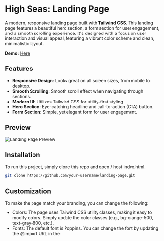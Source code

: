 # High Seas: Landing Page

A modern, responsive landing page built with **Tailwind CSS**. This landing page features a beautiful hero section, a form section for user engagement, and a smooth scrolling experience. It's designed with a focus on user interaction and visual appeal, featuring a vibrant color scheme and clean, minimalistic layout.

**Demo:** [Here](https://ondrejpacovsky.cz/demo/highseas/landing-page/index.html)

## Features

- **Responsive Design**: Looks great on all screen sizes, from mobile to desktop.
- **Smooth Scrolling**: Smooth scroll effect when navigating through sections.
- **Modern UI**: Utilizes Tailwind CSS for utility-first styling.
- **Hero Section**: Eye-catching headline and call-to-action (CTA) button.
- **Form Section**: Simple, yet elegant form for user engagement.

## Preview
![Landing Page Preview](https://i.imgur.com/JiiIOoe.png)  

## Installation
To run this project, simply clone this repo and open / host index.html.
   ```bash
   git clone https://github.com/your-username/landing-page.git
   ```
## Customization
To make the page match your branding, you can change the following:

- Colors: The page uses Tailwind CSS utility classes, making it easy to modify colors. Simply update the color classes (e.g., bg-orange-500, text-gray-800, etc.).
- Fonts: The default font is Poppins. You can change the font by updating the @import URL in the <style> section or modifying the Tailwind configuration file.

## License
This project is licensed under the MIT License - see the LICENSE file for details.

<br>

**#HighSeas 💖**
